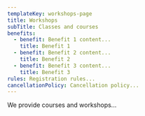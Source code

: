 ```yaml
---
templateKey: workshops-page
title: Workshops
subTitle: Classes and courses
benefits:
  - benefit: Benefit 1 content...
    title: Benefit 1
  - benefit: Benefit 2 content...
    title: Benefit 2
  - benefit: Benefit 3 content...
    title: Benefit 3
rules: Registration rules...
cancellationPolicy: Cancellation policy...
---
```

We provide courses and workshops...